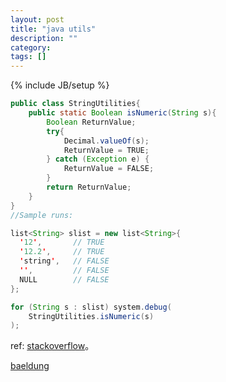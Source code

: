 ```yaml
---
layout: post
title: "java utils"
description: ""
category: 
tags: []
---
```

{% include JB/setup %}

```java
public class StringUtilities{
    public static Boolean isNumeric(String s){
        Boolean ReturnValue;
        try{
            Decimal.valueOf(s);
            ReturnValue = TRUE; 
        } catch (Exception e) {
            ReturnValue = FALSE;
        }
        return ReturnValue;
    }
}
//Sample runs:

list<String> slist = new list<String>{
  '12',       // TRUE
  '12.2',     // TRUE
  'string',   // FALSE
  '',         // FALSE
  NULL        // FALSE
};

for (String s : slist) system.debug(
    StringUtilities.isNumeric(s)
);

``` 
ref: [stackoverflow](https://salesforce.stackexchange.com/questions/165092/how-to-check-if-string-is-decimal)。

[baeldung](https://www.baeldung.com/java-check-string-number)